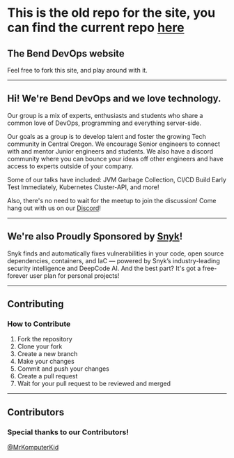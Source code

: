 # This is the old repo for the site, you can find the current repo [here](https://github.com/bend-devops/benddevops)
## The Bend DevOps website


Feel free to fork this site, and play around with it.

---

## Hi! We're Bend DevOps and we love technology. 

Our group is a mix of experts, enthusiasts and students who share a common love of DevOps, programming and everything server-side.

Our goals as a group is to develop talent and foster the growing Tech community in Central Oregon. We encourage Senior engineers to connect with and mentor Junior engineers and students. We also have a discord community where you can bounce your ideas off other engineers and have access to experts outside of your company.

Some of our talks have included: JVM Garbage Collection, CI/CD Build Early Test Immediately, Kubernetes Cluster-API, and more!

Also, there's no need to wait for the meetup to join the discussion! Come hang out with us on our [Discord](https://discord.com/invite/zW3mZU9g9b)!

---

## We're also Proudly Sponsored by [Snyk](https://snyk.io/)! 

Snyk finds and automatically fixes vulnerabilities in your code, open source dependencies, containers, and IaC — powered by Snyk’s industry-leading security intelligence and DeepCode AI. And the best part? It's got a free-forever user plan for personal projects!

---

## Contributing

### How to Contribute 

1. Fork the repository
2. Clone your fork
3. Create a new branch
4. Make your changes
5. Commit and push your changes
6. Create a pull request
7. Wait for your pull request to be reviewed and merged


---

## Contributors

### Special thanks to our Contributors! 

[@MrKomputerKid](https://github.com/MrKomputerKid)
